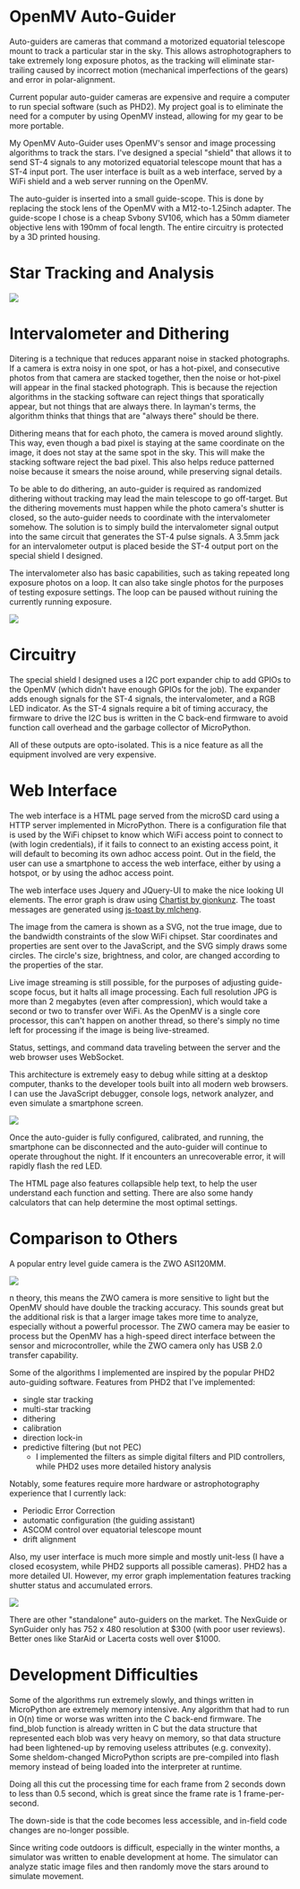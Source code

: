 OpenMV Auto-Guider
==================

Auto-guiders are cameras that command a motorized equatorial telescope mount to track a particular star in the sky. This allows astrophotographers to take extremely long exposure photos, as the tracking will eliminate star-trailing caused by incorrect motion (mechanical imperfections of the gears) and error in polar-alignment.

Current popular auto-guider cameras are expensive and require a computer to run special software (such as PHD2). My project goal is to eliminate the need for a computer by using OpenMV instead, allowing for my gear to be more portable.

My OpenMV Auto-Guider uses OpenMV's sensor and image processing algorithms to track the stars. I've designed a special "shield" that allows it to send ST-4 signals to any motorized equatorial telescope mount that has a ST-4 input port. The user interface is built as a web interface, served by a WiFi shield and a web server running on the OpenMV.

The auto-guider is inserted into a small guide-scope. This is done by replacing the stock lens of the OpenMV with a M12-to-1.25inch adapter. The guide-scope I chose is a cheap Svbony SV106, which has a 50mm diameter objective lens with 190mm of focal length. The entire circuitry is protected by a 3D printed housing.

Star Tracking and Analysis
==========================

[![](img/star_center_find/clickhere.png)](Star-Tracking-and-Analysis.md)

Intervalometer and Dithering
============================

Ditering is a technique that reduces apparant noise in stacked photographs. If a camera is extra noisy in one spot, or has a hot-pixel, and consecutive photos from that camera are stacked together, then the noise or hot-pixel will appear in the final stacked photograph. This is because the rejection algorithms in the stacking software can reject things that sporatically appear, but not things that are always there. In layman's terms, the algorithm thinks that things that are "always there" should be there.

Dithering means that for each photo, the camera is moved around slightly. This way, even though a bad pixel is staying at the same coordinate on the image, it does not stay at the same spot in the sky. This will make the stacking software reject the bad pixel. This also helps reduce patterned noise because it smears the noise around, while preserving signal details.

To be able to do dithering, an auto-guider is required as randomized dithering without tracking may lead the main telescope to go off-target. But the dithering movements must happen while the photo camera's shutter is closed, so the auto-guider needs to coordinate with the intervalometer somehow. The solution is to simply build the intervalometer signal output into the same circuit that generates the ST-4 pulse signals. A 3.5mm jack for an intervalometer output is placed beside the ST-4 output port on the special shield I designed.

The intervalometer also has basic capabilities, such as taking repeated long exposure photos on a loop. It can also take single photos for the purposes of testing exposure settings. The loop can be paused without ruining the currently running exposure.

![](img/autoguider_intervalometer_screenshot.png)

Circuitry
=========

The special shield I designed uses a I2C port expander chip to add GPIOs to the OpenMV (which didn't have enough GPIOs for the job). The expander adds enough signals for the ST-4 signals, the intervalometer, and a RGB LED indicator. As the ST-4 signals require a bit of timing accuracy, the firmware to drive the I2C bus is written in the C back-end firmware to avoid function call overhead and the garbage collector of MicroPython.

All of these outputs are opto-isolated. This is a nice feature as all the equipment involved are very expensive.

Web Interface
=============

The web interface is a HTML page served from the microSD card using a HTTP server implemented in MicroPython. There is a configuration file that is used by the WiFi chipset to know which WiFi access point to connect to (with login credentials), if it fails to connect to an existing access point, it will default to becoming its own adhoc access point. Out in the field, the user can use a smartphone to access the web interface, either by using a hotspot, or by using the adhoc access point.

The web interface uses Jquery and JQuery-UI to make the nice looking UI elements. The error graph is draw using [Chartist by gionkunz](http://gionkunz.github.io/chartist-js/). The toast messages are generated using [js-toast by mlcheng](https://github.com/mlcheng/js-toast).

The image from the camera is shown as a SVG, not the true image, due to the bandwidth constraints of the slow WiFi chipset. Star coordinates and properties are sent over to the JavaScript, and the SVG simply draws some circles. The circle's size, brightness, and color, are changed according to the properties of the star.

Live image streaming is still possible, for the purposes of adjusting guide-scope focus, but it halts all image processing. Each full resolution JPG is more than 2 megabytes (even after compression), which would take a second or two to transfer over WiFi. As the OpenMV is a single core processor, this can't happen on another thread, so there's simply no time left for processing if the image is being live-streamed.

Status, settings, and command data traveling between the server and the web browser uses WebSocket.

This architecture is extremely easy to debug while sitting at a desktop computer, thanks to the developer tools built into all modern web browsers. I can use the JavaScript debugger, console logs, network analyzer, and even simulate a smartphone screen.

![](img/simulating_webdevelopertools.png)

Once the auto-guider is fully configured, calibrated, and running, the smartphone can be disconnected and the auto-guider will continue to operate throughout the night. If it encounters an unrecoverable error, it will rapidly flash the red LED.

The HTML page also features collapsible help text, to help the user understand each function and setting. There are also some handy calculators that can help determine the most optimal settings.

Comparison to Others
====================

A popular entry level guide camera is the ZWO ASI120MM.

![](img/guidecam_comparison.png)

 n theory, this means the ZWO camera is more sensitive to light but the OpenMV should have double the tracking accuracy. This sounds great but the additional risk is that a larger image takes more time to analyze, especially without a powerful processor. The ZWO camera may be easier to process but the OpenMV has a high-speed direct interface between the sensor and microcontroller, while the ZWO camera only has USB 2.0 transfer capability.

Some of the algorithms I implemented are inspired by the popular PHD2 auto-guiding software. Features from PHD2 that I've implemented:

 * single star tracking
 * multi-star tracking
 * dithering
 * calibration
 * direction lock-in
 * predictive filtering (but not PEC)
   * I implemented the filters as simple digital filters and PID controllers, while PHD2 uses more detailed history analysis

Notably, some features require more hardware or astrophotography experience that I currently lack:

 * Periodic Error Correction
 * automatic configuration (the guiding assistant)
 * ASCOM control over equatorial telescope mount
 * drift alignment

Also, my user interface is much more simple and mostly unit-less (I have a closed ecosystem, while PHD2 supports all possible cameras). PHD2 has a more detailed UI. However, my error graph implementation features tracking shutter status and accumulated errors.

![](img/phd2_errgraph_comparison.png)

There are other "standalone" auto-guiders on the market. The NexGuide or SynGuider only has 752 x 480 resolution at $300 (with poor user reviews). Better ones like StarAid or Lacerta costs well over $1000.

Development Difficulties
========================

Some of the algorithms run extremely slowly, and things written in MicroPython are extremely memory intensive. Any algorithm that had to run in O(n) time or worse was written into the C back-end firmware. The find_blob function is already written in C but the data structure that represented each blob was very heavy on memory, so that data structure had been lightened-up by removing useless attributes (e.g. convexity). Some sheldom-changed MicroPython scripts are pre-compiled into flash memory instead of being loaded into the interpreter at runtime.

Doing all this cut the processing time for each frame from 2 seconds down to less than 0.5 second, which is great since the frame rate is 1 frame-per-second.

The down-side is that the code becomes less accessible, and in-field code changes are no-longer possible.

Since writing code outdoors is difficult, especially in the winter months, a simulator was written to enable development at home. The simulator can analyze static image files and then randomly move the stars around to simulate movement.
